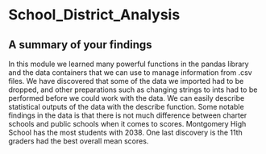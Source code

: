 # School_District_Analysis

## A summary of your findings

In this module we learned many powerful functions in the pandas library and the data containers that we can use to manage information from .csv files. 
We have discovered that some of the data we imported had to be dropped, and other preparations such as changing strings to ints had to be performed before we could work with the data. 
We can easily describe statistical outputs of the data with the describe function. Some notable findings in the data is that there is not much difference between charter schools and public schools when it comes to scores. 
Montgomery High School has the most students with 2038. One last discovery is the 11th graders had the best overall mean scores. 
